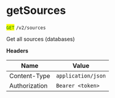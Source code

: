 # getSources

<mark style="color:green;">`GET`</mark> `/v2/sources`

Get all sources (databases)

**Headers**

| Name          | Value              |
| ------------- | ------------------ |
| Content-Type  | `application/json` |
| Authorization | `Bearer <token>`   |

